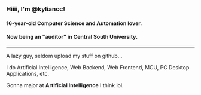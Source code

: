 ### Hiiii, I'm @kyliancc!

#### 16-year-old **Computer Science** and **Automation** lover.

#### Now being an "auditor" in Central South University.

---

A lazy guy, seldom upload my stuff on github...

I do Artificial Intelligence, Web Backend, Web Frontend, MCU, PC Desktop Applications, etc.

Gonna major at **Artificial Intelligence** I think lol.
